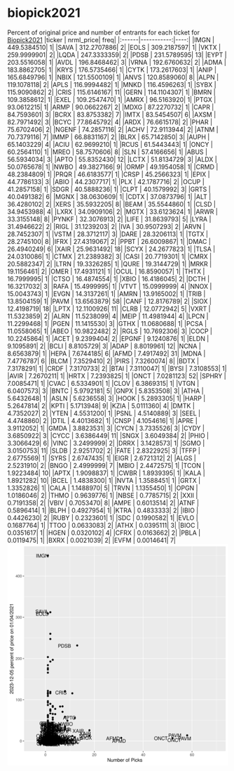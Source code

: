 # biopick2021
Percent of original price and number of entrants for each ticket for [Biopick2021](https://twitter.com/hashtag/Biopick2021)
|ticker |  nrml_price| freq|
|:------|-----------:|----:|
|IMGN   | 449.5384510|    1|
|SAVA   | 312.2707886|    2|
|EOLS   | 309.2187597|    1|
|VKTX   | 259.9999901|    2|
|LQDA   | 247.3333359|    2|
|PDSB   | 231.5789595|   13|
|EYPT   | 203.5516058|    1|
|AVDL   | 196.8468462|    3|
|VRNA   | 192.6760632|    2|
|ADMA   | 183.8862705|    1|
|KRYS   | 176.5735466|    1|
|CYTK   | 173.2617603|    1|
|ANIP   | 165.6849796|    1|
|NBIX   | 121.5500109|    1|
|ANVS   | 120.8589060|    8|
|ALPN   | 119.1078118|    2|
|APLS   | 116.9994482|    1|
|MNKD   | 116.4596263|    1|
|SYBX   | 115.9090862|    2|
|CRIS   | 115.6146167|   11|
|GERN   | 114.1104307|    1|
|BMRN   | 109.3858612|    1|
|EXEL   | 109.2547470|    1|
|AMRX   |  96.5163920|    1|
|PTGX   |  93.0612215|    1|
|ARMP   |  90.0662267|    2|
|MDXG   |  87.2270732|    1|
|CAPR   |  84.7593601|    3|
|BCRX   |  83.8753382|    7|
|IMTX   |  83.5454507|    6|
|AXSM   |  82.7971492|    3|
|BCYC   |  77.8645792|    4|
|ARDX   |  76.6615178|    2|
|PHAR   |  75.6702406|    2|
|NGENF  |  74.2857116|    2|
|ACHV   |  72.9113944|    2|
|ATNM   |  70.7379116|    7|
|IMMP   |  66.8831167|    2|
|BLRX   |  65.7142850|    3|
|AUPH   |  65.1403229|    4|
|ACIU   |  62.9699210|    1|
|RCUS   |  61.5443443|    1|
|ONCY   |  60.2564110|    1|
|MREO   |  58.7570606|    8|
|SLN    |  57.4166656|    1|
|ABUS   |  56.5934034|    3|
|APTO   |  55.8352430|   12|
|LCTX   |  51.8134729|    3|
|ALDX   |  50.0765678|    1|
|NWBO   |  49.3827166|    9|
|ORMP   |  49.1954058|    1|
|CRMD   |  48.2384809|    1|
|PRQR   |  46.6183577|    1|
|CRSP   |  45.2566323|    1|
|EPIX   |  44.7786133|    3|
|ABIO   |  44.2307717|    1|
|PLX    |  42.1787716|    2|
|OCUP   |  41.2857158|    1|
|SDGR   |  40.5888236|    1|
|CLPT   |  40.1579992|    3|
|GRTS   |  40.0491382|    6|
|MGNX   |  38.0630609|    1|
|CDTX   |  37.0873796|    1|
|ALT    |  36.4280102|    2|
|XERS   |  35.5932205|    8|
|BEAM   |  35.5544860|    1|
|CLSD   |  34.9453988|    4|
|LXRX   |  34.0909106|    2|
|MGTX   |  33.6123624|    1|
|ARWR   |  33.3155148|    8|
|PYNKF  |  32.3076913|    2|
|LIFE   |  31.8639793|    5|
|LYRA   |  31.4946622|    2|
|RIGL   |  31.1239203|    2|
|IVA    |  30.9507293|    2|
|ARVN   |  28.7452307|    1|
|VSTM   |  28.3712117|    3|
|DARE   |  28.3206113|    1|
|TGTX   |  28.2745100|    8|
|IFRX   |  27.4319067|    2|
|PPBT   |  26.6009867|    1|
|DMAC   |  26.4940249|    6|
|XAIR   |  25.9631492|   18|
|SCYX   |  24.2677823|    1|
|TLSA   |  24.0310086|    1|
|CTMX   |  21.2389382|    3|
|CASI   |  20.7719301|    1|
|CMRX   |  20.5882347|    2|
|LTRN   |  19.3326285|    1|
|QURE   |  19.3144729|    1|
|MRKR   |  19.1156461|    2|
|OMER   |  17.4931121|    1|
|OCUL   |  16.8590057|    1|
|THTX   |  16.7999995|    1|
|CTSO   |  16.4874554|    1|
|XBIO   |  16.4186045|    2|
|DCTH   |  16.3217032|    3|
|RAFA   |  15.4999995|    1|
|VTVT   |  15.0999999|    4|
|NNOX   |  15.0043743|    1|
|EVGN   |  14.3137261|    1|
|AMRN   |  13.9165002|    1|
|TRIB   |  13.8504159|    1|
|PAVM   |  13.6563879|   58|
|CANF   |  12.8176789|    2|
|SIOX   |  12.4198719|   18|
|LPTX   |  12.1100926|   11|
|CLRB   |  12.0772942|    5|
|VXRT   |  11.5323859|    2|
|ALRN   |  11.5238099|    4|
|MEIP   |  11.4981944|    4|
|LPCN   |  11.2299468|    1|
|PGEN   |  11.1415530|    3|
|GTHX   |  11.0680688|    1|
|PCSA   |  11.0558065|    1|
|ABEO   |  10.9822482|    2|
|RGLS   |  10.7692306|    3|
|COCP   |  10.2245864|    1|
|ACET   |   9.2399404|    2|
|EPGNF  |   9.1240876|    1|
|ELDN   |   9.1095891|    2|
|BCLI   |   8.8105729|    3|
|ADAP   |   8.8019961|   12|
|NCNA   |   8.6563879|    1|
|HEPA   |   7.6744185|    6|
|AFMD   |   7.4917492|   31|
|MDNA   |   7.4776787|    6|
|BLCM   |   7.3529410|    2|
|PIRS   |   7.3260074|    8|
|BDTX   |   7.3178291|    1|
|CRDF   |   7.3170733|    2|
|BTAI   |   7.3110047|    1|
|BYSI   |   7.3108553|    1|
|AVIR   |   7.2670211|    1|
|HRTX   |   7.2393825|    1|
|ONCT   |   7.0281123|   52|
|SPHRY  |   7.0085471|    1|
|CVAC   |   6.5334901|    1|
|CLOV   |   6.3869315|    1|
|VTGN   |   6.0407573|    3|
|BNTC   |   5.9792181|    5|
|GNPX   |   5.8353508|    3|
|ATHA   |   5.6432648|    1|
|ASLN   |   5.6236558|    3|
|HOOK   |   5.2893305|    1|
|HARP   |   5.2647814|    2|
|KPTI   |   5.1713948|    9|
|KZIA   |   5.0111360|    4|
|DMTK   |   4.7352027|    2|
|YTEN   |   4.5531200|    1|
|PSNL   |   4.5140889|    3|
|SEEL   |   4.4748860|    2|
|DTIL   |   4.4013682|    1|
|CNSP   |   4.1054616|    1|
|APRE   |   3.9112052|    1|
|GMDA   |   3.8823531|    3|
|CYCN   |   3.7335526|    3|
|CYDY   |   3.6850922|    3|
|CYCC   |   3.6386449|   11|
|SNGX   |   3.6049384|    2|
|PHIO   |   3.3066429|    6|
|VINC   |   3.2499999|    2|
|DRRX   |   3.1428573|    1|
|SGMO   |   3.0150753|   11|
|SLDB   |   2.9251702|    2|
|FATE   |   2.8322925|    3|
|TFFP   |   2.6775569|    1|
|SYRS   |   2.6747435|    1|
|EIGR   |   2.6721312|    2|
|ALGS   |   2.5231910|    2|
|BNGO   |   2.4999999|    7|
|MBIO   |   2.4472575|    1|
|TCON   |   1.9223484|   10|
|APTX   |   1.9098837|    1|
|CWBR   |   1.8939395|    1|
|KALA   |   1.8921282|   10|
|BCEL   |   1.4838300|    1|
|NVTA   |   1.3588451|    1|
|GRTX   |   1.3352826|    1|
|CALA   |   1.1488970|    5|
|TRVN   |   1.1355450|    1|
|OPGN   |   1.0186046|    2|
|THMO   |   0.9639776|    1|
|NBSE   |   0.7785715|    2|
|XXII   |   0.7191358|    2|
|VBIV   |   0.7053470|    8|
|AMPE   |   0.6013514|    2|
|ATNF   |   0.5896414|    1|
|BLPH   |   0.4927954|    1|
|KTRA   |   0.4833333|    2|
|IBIO   |   0.4426230|    2|
|RUBY   |   0.2323601|    1|
|SDC    |   0.1990582|    1|
|EVLO   |   0.1687764|    1|
|TTOO   |   0.0633083|    2|
|ATHX   |   0.0395111|    3|
|BIOC   |   0.0351617|    1|
|HGEN   |   0.0320102|    4|
|CFRX   |   0.0163662|    2|
|PBLA   |   0.0119475|    1|
|BXRX   |   0.0021039|    2|
|EVFM   |   0.0014641|    7|
![retvspicks](biopicks.png?raw=true)
